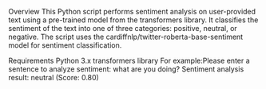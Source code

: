 Overview
This Python script performs sentiment analysis on user-provided text using a pre-trained model from the transformers library. It classifies the sentiment of the text into one of three categories: positive, neutral, or negative. The script uses the cardiffnlp/twitter-roberta-base-sentiment model for sentiment classification.

Requirements
Python 3.x
transformers library
For example:Please enter a sentence to analyze sentiment: what are you doing?
Sentiment analysis result: neutral (Score: 0.80)
